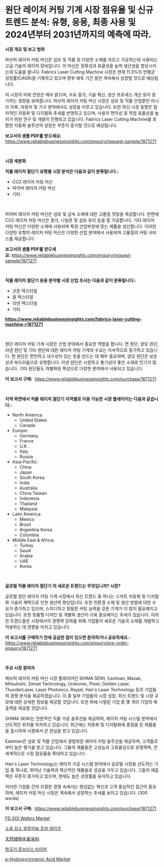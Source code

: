 <p><h1>원단 레이저 커팅 기계 시장 점유율 및 신규 트렌드 분석: 유형, 응용, 최종 사용 및 2024년부터 2031년까지의 예측에 따라.</h1></p><p><strong>시장 개요 및 보고 범위</strong></p>
<p><p>파브릭 레이저 커팅 머신은 섬유 및 직물 등 다양한 소재를 자르고 가공하는데 사용되는 고급 기술의 레이저 장비입니다. 이 머신은 정확성과 효율성을 높여 생산성을 향상시키는데 도움을 줍니다. Fabrics Laser Cutting Machine 시장은 현재 11.3%의 연평균 성장률(CAGR)을 기록하고 있으며 향후 예측 기간 동안 계속해서 성장할 것으로 예상됩니다. </p><p>이 시장의 미래 전망은 매우 밝으며, 수요 증가, 기술 혁신, 생산 프로세스 개선 등이 증가하는 경향을 보여줍니다. 파브릭 레이저 커팅 머신 시장은 섬유 및 직물 산업뿐만 아니라 의류, 자동차 및 가구 분야에서도 성장을 이루고 있습니다. 또한 최신 시장 동향은 점차적인 자동화 및 디지털화 추세를 반영하고 있으며, 사용자 편의성 및 작업 효율성을 높이기 위한 연구 및 개발이 진행되고 있습니다. Fabrics Laser Cutting Machine를 포함한 자동화 솔루션의 성장은 꾸준히 증가할 것으로 예상됩니다.</p></p>
<p><strong>보고서의 샘플 PDF를 받으세요:</strong> <a href="https://www.reliablebusinessinsights.com/enquiry/request-sample/1871271">https://www.reliablebusinessinsights.com/enquiry/request-sample/1871271</a></p>
<p>&nbsp;</p>
<p><strong>시장 세분화</strong></p>
<p><strong>직물 레이저 절단기 유형별 시장 분석은 다음과 같이 분류됩니다.:</strong></p>
<p><ul><li>CO2 레이저 커팅 머신</li><li>파이버 레이저 커팅 머신</li><li>기타</li></ul></p>
<p>&nbsp;</p>
<p><p>파이버 레이저 커팅 머신은 섬유 및 금속 소재에 대한 고품질 컷팅을 제공합니다. 반면에 CO2 레이저 커팅 머신은 종이, 나일론 및 섬유 유리 등을 잘 가공합니다. 기타 레이저 커팅 머신은 다양한 소재에 사용되며 특정 산업부문에 맞는 제품을 생산합니다. 이러한 다양한 유형의 레이저 커팅 머신은 다양한 산업 분야에서 사용되며 고품질의 커팅 서비스를 제공합니다.</p></p>
<p><strong>보고서의 샘플 PDF를 받으세요:</strong>&nbsp;<a href="https://www.reliablebusinessinsights.com/enquiry/request-sample/1871271">https://www.reliablebusinessinsights.com/enquiry/request-sample/1871271</a></p>
<p>&nbsp;</p>
<p><strong> 직물 레이저 절단기 응용 분야별 시장 산업 조사는 다음과 같이 분류됩니다.:</strong></p>
<p><ul><li>코튼 텍스타일</li><li>울 텍스타일</li><li>리넨 텍스타일</li><li>기타</li></ul></p>
<p><strong><a href="https://www.reliablebusinessinsights.com/fabrics-laser-cutting-machine-r1871271">https://www.reliablebusinessinsights.com/fabrics-laser-cutting-machine-r1871271</a></strong></p>
<p>&nbsp;</p>
<p><p>원단 레이저 커팅 기계 시장은 산업 분야에서 중요한 역할을 합니다. 면 원단, 양모 원단, 리넨 원단 및 기타 원단에 대한 레이저 커팅 기계의 수요는 지속적으로 증가하고 있습니다. 면 원단은 편안하고 내구성이 있는 옷을 만드는 데 매우 중요하며, 양모 원단은 보온성과 부드러움으로 유명합니다. 리넨 원단은 시원하고 통기성이 좋은 소재로 인기가 많습니다. 기타 원단들도 차별화된 특성으로 다양한 분야에서 사용되고 있습니다.</p></p>
<p><strong>이 보고서 구매:</strong>&nbsp; <a href="https://www.reliablebusinessinsights.com/purchase/1871271">https://www.reliablebusinessinsights.com/purchase/1871271</a></p>
<p>&nbsp;</p>
<p><strong>지역 측면에서 직물 레이저 절단기 지역별로 이용 가능한 시장 플레이어는 다음과 같습니다.:</strong></p>
<p><ul>
    <li>
        North America:
        <ul>
            <li>United States</li>
            <li>Canada</li>
        </ul>
    </li>
    <li>
        Europe:
        <ul>
            <li>Germany</li>
            <li>France</li>
            <li>U.K.</li>
            <li>Italy</li>
            <li>Russia</li>
        </ul>
    </li>
    <li>
        Asia-Pacific:
        <ul>
            <li>China</li>
            <li>Japan</li>
            <li>South Korea</li>
            <li>India</li>
            <li>Australia</li>
            <li>China Taiwan</li>
            <li>Indonesia</li>
            <li>Thailand</li>
            <li>Malaysia</li>
        </ul>
    </li>
    <li>
        Latin America:
        <ul>
            <li>Mexico</li>
            <li>Brazil</li>
            <li>Argentina Korea</li>
            <li>Colombia</li>
        </ul>
    </li>
    <li>
        Middle East & Africa:
        <ul>
            <li>Turkey</li>
            <li>Saudi</li>
            <li>Arabia</li>
            <li>UAE</li>
            <li>Korea</li>
        </ul>
    </li>
    </ul></p>
<p>&nbsp;</p>
<p><strong>글로벌 직물 레이저 절단기 의 새로운 트렌드는 무엇입니까? 시장?</strong></p>
<p><p>글로벌 원단 레이저 커팅 기계 시장에서 최신 트렌드 중 하나는 스마트 자동화 및 디지털화 기술의 채택으로 인한 생산력 향상입니다. 또한 친환경 소재 및 생산 방법에 대한 수요가 증가하고 있으며, 스피디하고 정밀한 커팅 능력을 갖춘 기계가 더 많이 필요해지고 있습니다. 또한 맞춤형 디자인 및 개별화 생산이 더욱 중요해지는 추세가 있습니다. 이러한 트렌드들은 시장에서의 경쟁력 강화를 위해 기업들이 새로운 기술과 소재를 개발하고 적용하는 데 영향을 미치고 있습니다.</p></p>
<p><strong>이 보고서를 구매하기 전에 궁금한 점이 있으면 문의하거나 공유하세요.</strong>- <a href="https://www.reliablebusinessinsights.com/enquiry/pre-order-enquiry/1871271">https://www.reliablebusinessinsights.com/enquiry/pre-order-enquiry/1871271</a></p>
<p>&nbsp;</p>
<p><strong>주요 시장 참여자</strong></p>
<p><p>패브릭 레이저 커팅 머신 시장 플레이어인 SHIMA SEIKI, Eastman, Mazak, Mitsubishi, Zemat Technology, Unikonex, Proel, Golden Laser, ThunderLaser, Laser Photonics, Rayjet, Han's Laser Technology 등의 기업들의 경쟁 분석을 제공하겠습니다. 이 중 일부 기업들의 시장 성장, 최신 트렌드 및 시장 규모에 대한 상세한 정보를 제공할 것입니다. 또한 위에 나열된 기업 중 몇 개의 기업의 매출액을 제공할 것입니다.</p><p>SHIMA SEIKI는 전문적인 직물 가공 솔루션을 제공하며, 레이저 커팅 시스템 분야에서 선도적인 위치를 차지하고 있습니다. 최근에는 자동화 및 디지털화에 중점을 둔 제품들을 출시하여 시장에서 큰 관심을 받고 있습니다.</p><p>Eastman은 섬유 및 직물 산업에서 광범위한 레이저 커팅 솔루션을 제공하며, 고객들로부터 높은 평가를 받고 있습니다. 그들의 제품들은 고성능과 고효율성으로 유명하며, 전 세계적으로 시장 점유율을 확대하고 있습니다.</p><p>Han's Laser Technology는 레이저 가공 시스템 분야에서 글로벌 시장을 선도하는 기업 중 하나로, 뛰어난 기술력과 혁신적인 제품들로 성공을 거두고 있습니다. 그들의 매출액은 꾸준히 증가하고 있으며, 현재도 높은 성장률을 유지하고 있습니다.</p><p>이러한 기업들 간의 치열한 경쟁 속에서는 끊임없는 혁신과 고객 중심적인 접근이 중요하며, 레이저 커팅 머신 시장은 계속해서 성장하는 추세를 보이고 있습니다. (300 words)</p></p>
<p><strong>이 보고서 구매:</strong>&nbsp;&nbsp;<a href="https://www.reliablebusinessinsights.com/purchase/1871271">https://www.reliablebusinessinsights.com/purchase/1871271</a></p>
<p><p><a href="https://issuu.com/reportprime-2/docs/fd-soi-wafers-market-size-2030.pptx_8743fda84f477f">FD SOI Wafers Market</a></p><p><a href="https://github.com/darrellockm3ytan895656/Market-Research-Report-List-2/blob/main/9586471106961.md">소음 감소 알루미늄 호일 테이프</a></p><p><a href="https://github.com/roulaayoub-saad/Market-Research-Report-List-1/blob/main/8395316111682.md">天然植物毛髪染料</a></p><p><a href="https://medium.com/@carmellalang1/%ED%95%AD%EA%B3%B5%EA%B8%B0-%EB%B8%94%EC%84%AC%ED%83%80%EC%9D%B4%EC%96%B4-%EC%8B%9C%EC%9E%A5-%EB%B3%B4%EA%B3%A0%EC%84%9C%EB%8A%94-%EC%9D%B4-%EC%8B%9C%EC%9E%A5%EC%9D%98-%EC%B5%9C%EC%8B%A0-%ED%8A%B8%EB%A0%8C%EB%93%9C%EC%99%80-%EC%84%B1%EC%9E%A5-%EA%B8%B0%ED%9A%8C%EB%A5%BC-%EB%B0%9D%ED%98%80%EC%A4%8D%EB%8B%88%EB%8B%A4-46d3b067ce4f">항공기 튜브리스 타이어</a></p><p><a href="https://github.com/markusgodoy/Market-Research-Report-List-3/blob/main/p-hydroxycinnamic-acid-market.md">p-Hydroxycinnamic Acid Market</a></p></p>